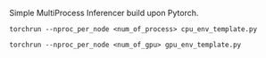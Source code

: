 Simple MultiProcess Inferencer build upon Pytorch.

```
torchrun --nproc_per_node <num_of_process> cpu_env_template.py

torchrun --nproc_per_node <num_of_gpu> gpu_env_template.py
```